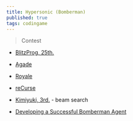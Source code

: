 ```yaml
---
title: Hypersonic (Bomberman)
published: true
tags: codingame
---
```

> Contest

- [BlitzProg, 25th.](https://forum.codingame.com/t/hypersonic-feedback-strategy/2067/14)
- [Agade](https://forum.codingame.com/t/hypersonic-feedback-strategy/2067/15)
- [Royale](https://forum.codingame.com/t/hypersonic-feedback-strategy/2067/17)
- [reCurse](https://forum.codingame.com/t/hypersonic-feedback-strategy/2067/19)
- [Kimiyuki, 3rd.](https://forum.codingame.com/t/hypersonic-feedback-strategy/2067/27) - beam search

- [Developing a Successful Bomberman Agent](https://arxiv.org/abs/2203.09608)